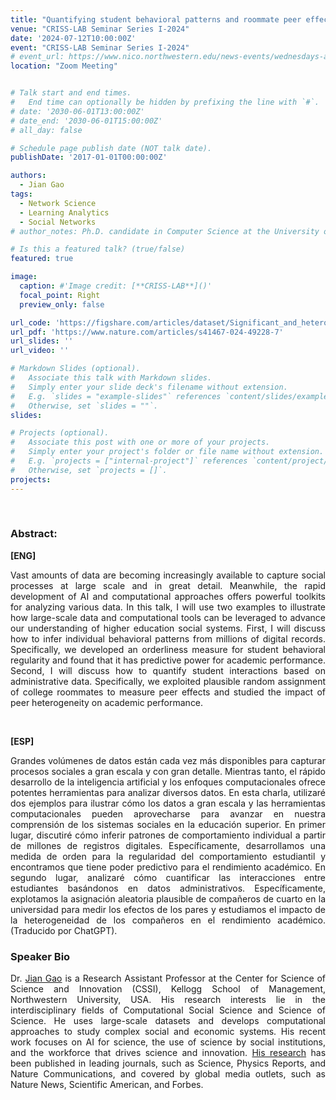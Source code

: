 ```yaml
---
title: "Quantifying student behavioral patterns and roommate peer effects [Charla Virtual]"
venue: "CRISS-LAB Seminar Series I-2024"
date: '2024-07-12T10:00:00Z'
event: "CRISS-LAB Seminar Series I-2024"
# event_url: https://www.nico.northwestern.edu/news-events/wednesdays-at-nico/speakers-2021.html
location: "Zoom Meeting"


# Talk start and end times.
#   End time can optionally be hidden by prefixing the line with `#`.
# date: '2030-06-01T13:00:00Z'
# date_end: '2030-06-01T15:00:00Z'
# all_day: false

# Schedule page publish date (NOT talk date).
publishDate: '2017-01-01T00:00:00Z'

authors: 
  - Jian Gao
tags: 
  - Network Science
  - Learning Analytics
  - Social Networks
# author_notes: Ph.D. candidate in Computer Science at the University of Toulouse.

# Is this a featured talk? (true/false)
featured: true

image:
  caption: #'Image credit: [**CRISS-LAB**]()'
  focal_point: Right
  preview_only: false

url_code: 'https://figshare.com/articles/dataset/Significant_and_heterogeneous_peer_effects_of_college_roommates_on_academic_performance/25286017'
url_pdf: 'https://www.nature.com/articles/s41467-024-49228-7'
url_slides: ''
url_video: ''

# Markdown Slides (optional).
#   Associate this talk with Markdown slides.
#   Simply enter your slide deck's filename without extension.
#   E.g. `slides = "example-slides"` references `content/slides/example-slides.md`.
#   Otherwise, set `slides = ""`.
slides:

# Projects (optional).
#   Associate this post with one or more of your projects.
#   Simply enter your project's folder or file name without extension.
#   E.g. `projects = ["internal-project"]` references `content/project/deep-learning/index.md`.
#   Otherwise, set `projects = []`.
projects:
---
```


<head>
<script src="https://cdn.jsdelivr.net/npm/add-to-calendar-button@2" async defer></script>

</head>

<div>
<add-to-calendar-button
  name="Quantifying student behavioral patterns and roommate peer effects
 (Zoom Meeting)"
  description="Zoom link: https://udd.zoom.us/j/82674667828?pwd=amlmNlk3R0hPZzlFOTRYY2tZRW9Gdz09"
  startDate="2024-07-12"
  endDate="2024-07-12"
  startTime="10:00"
  endTime="11:30"
  location="Zoom Meeting."
  options="['Apple','Google','iCal','Microsoft365','Outlook.com','Yahoo']"
  timeZone="America/Santiago"
  trigger="click"
  inline
  listStyle="modal"
  iCalFileName="Reminder-Event"
  >
</add-to-calendar-button>
</div>
<br>



### Abstract:
<div>

**[ENG]**
<p align="justify"> Vast amounts of data are becoming increasingly available to capture social processes at large scale and in great detail. Meanwhile, the rapid development of AI and computational approaches offers powerful toolkits for analyzing various data. In this talk, I will use two examples to illustrate how large-scale data and computational tools can be leveraged to advance our understanding of higher education social systems. First, I will discuss how to infer individual behavioral patterns from millions of digital records. Specifically, we developed an orderliness measure for student behavioral regularity and found that it has predictive power for academic performance. Second, I will discuss how to quantify student interactions based on administrative data. Specifically, we exploited plausible random assignment of college roommates to measure peer effects and studied the impact of peer heterogeneity on academic performance. </p>
<br>

**[ESP]**
<p align="justify"> Grandes volúmenes de datos están cada vez más disponibles para capturar procesos sociales a gran escala y con gran detalle. Mientras tanto, el rápido desarrollo de la inteligencia artificial y los enfoques computacionales ofrece potentes herramientas para analizar diversos datos. En esta charla, utilizaré dos ejemplos para ilustrar cómo los datos a gran escala y las herramientas computacionales pueden aprovecharse para avanzar en nuestra comprensión de los sistemas sociales en la educación superior. En primer lugar, discutiré cómo inferir patrones de comportamiento individual a partir de millones de registros digitales. Específicamente, desarrollamos una medida de orden para la regularidad del comportamiento estudiantil y encontramos que tiene poder predictivo para el rendimiento académico. En segundo lugar, analizaré cómo cuantificar las interacciones entre estudiantes basándonos en datos administrativos. Específicamente, explotamos la asignación aleatoria plausible de compañeros de cuarto en la universidad para medir los efectos de los pares y estudiamos el impacto de la heterogeneidad de los compañeros en el rendimiento académico. (Traducido por ChatGPT).</p>


### Speaker Bio
<p align="justify"> Dr. <a href="https://jianxgao.com/" target="_blank">Jian Gao</a> is a Research Assistant Professor at the Center for Science of Science and Innovation (CSSI), Kellogg School of Management, Northwestern University, USA. His research interests lie in the interdisciplinary fields of Computational Social Science and Science of Science. He uses large-scale datasets and develops computational approaches to study complex social and economic systems. His recent work focuses on AI for science, the use of science by social institutions, and the workforce that drives science and innovation. <a href="https://scholar.google.com/citations?user=mvwDL1wAAAAJ&hl=en" target="_blank">His research</a> has been published in leading journals, such as Science, Physics Reports, and Nature Communications, and covered by global media outlets, such as Nature News, Scientific American, and Forbes. </p>

</div>